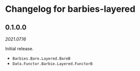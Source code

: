 # Changelog for barbies-layered

## 0.1.0.0

*2021.07.16*

Initial release.

- `Barbies.Bare.Layered.BareB`
- `Data.Functor.Barbie.Layered.FunctorB`
